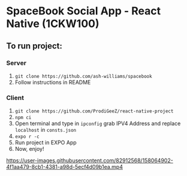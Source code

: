 # SpaceBook Social App - React Native (1CKW100)

## To run project:
 ### Server 
1. `git clone https://github.com/ash-williams/spacebook`
2. Follow instructions in README

### Client
1. `git clone https://github.com/ProdiGeeZ/react-native-project`
2. `npm ci`
3. Open terminal and type in `ipconfig` grab IPV4 Address and replace `localhost` in `consts.json` 
3. `expo r -c`
4. Run project in EXPO App
5. Now, enjoy! 


https://user-images.githubusercontent.com/82912568/158064902-4f1aa479-8cb1-4381-a98d-5ecf4d09b1ea.mp4

